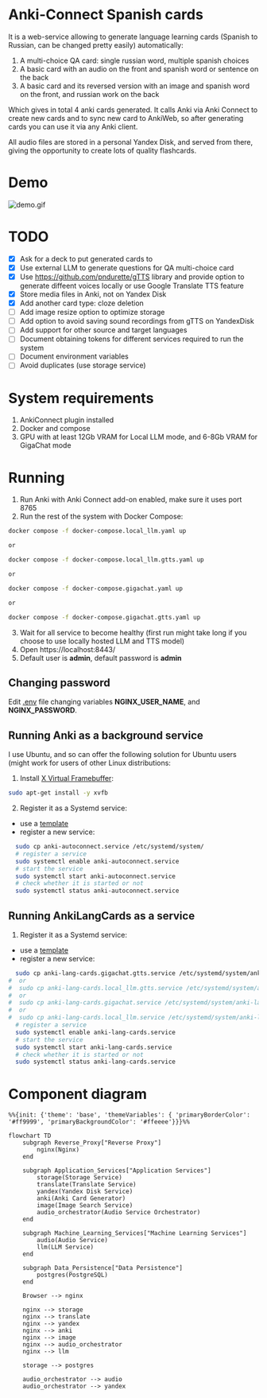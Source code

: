 # Anki-Connect Spanish cards

It is a web-service allowing to generate language learning cards (Spanish to Russian, can be changed pretty easily) automatically:
1. A multi-choice QA card: single russian word, multiple spanish choices
2. A basic card with an audio on the front and spanish word or sentence on the back
3. A basic card and its reversed version with an image and spanish word on the front, and russian work on the back

Which gives in total 4 anki cards generated.
It calls Anki via Anki Connect to create new cards and to sync new card to AnkiWeb,
so after generating cards you can use it via any Anki client.

All audio files are stored in a personal Yandex Disk, and served from there, giving the opportunity to create lots of quality flashcards.

# Demo
![demo.gif](demo.gif)

# TODO

- [x] Ask for a deck to put generated cards to
- [x] Use external LLM to generate questions for QA multi-choice card
- [x] Use https://github.com/pndurette/gTTS library and provide option to generate diffeent voices locally or use Google Translate TTS feature
- [x] Store media files in Anki, not on Yandex Disk
- [x] Add another card type: cloze deletion
- [ ] Add image resize option to optimize storage
- [ ] Add option to avoid saving sound recordings from gTTS on YandexDisk
- [ ] Add support for other source and target languages
- [ ] Document obtaining tokens for different services required to run the system
- [ ] Document environment variables
- [ ] Avoid duplicates (use storage service)

# System requirements

1. AnkiConnect plugin installed
2. Docker and compose
3. GPU with at least 12Gb VRAM for Local LLM mode, and 6-8Gb VRAM for GigaChat mode

# Running

1. Run Anki with Anki Connect add-on enabled, make sure it uses port 8765
2. Run the rest of the system with Docker Compose:
```bash 
docker compose -f docker-compose.local_llm.yaml up

or

docker compose -f docker-compose.local_llm.gtts.yaml up

or

docker compose -f docker-compose.gigachat.yaml up

or

docker compose -f docker-compose.gigachat.gtts.yaml up
```
3. Wait for all service to become healthy (first run might take long if you choose to use locally hosted LLM and TTS model)
4. Open https://localhost:8443/
5. Default user is **admin**, default password is **admin**

## Changing password

Edit [.env](./.env) file changing variables **NGINX_USER_NAME**, and **NGINX_PASSWORD**.

## Running Anki as a background service

I use Ubuntu, and so can offer the following solution for Ubuntu users (might work for users of other Linux distributions:

1. Install [X Virtual Framebuffer](https://en.wikipedia.org/wiki/Xvfb):
```bash
sudo apt-get install -y xvfb
```
2. Register it as a Systemd service:
- use a [template](./anki-autoconnect.service)
- register a new service: 
```bash
  sudo cp anki-autoconnect.service /etc/systemd/system/
  # register a service
  sudo systemctl enable anki-autoconnect.service
  # start the service
  sudo systemctl start anki-autoconnect.service
  # check whether it is started or not
  sudo systemctl status anki-autoconnect.service
```

## Running AnkiLangCards as a service

1. Register it as a Systemd service:
- use a [template](./anki-lang-cards.service)
- register a new service: 
```bash
  sudo cp anki-lang-cards.gigachat.gtts.service /etc/systemd/system/anki-lang-cards.service
#  or
#  sudo cp anki-lang-cards.local_llm.gtts.service /etc/systemd/system/anki-lang-cards.service
#  or
#  sudo cp anki-lang-cards.gigachat.service /etc/systemd/system/anki-lang-cards.service
#  or
#  sudo cp anki-lang-cards.local_llm.service /etc/systemd/system/anki-lang-cards.service
  # register a service
  sudo systemctl enable anki-lang-cards.service
  # start the service
  sudo systemctl start anki-lang-cards.service
  # check whether it is started or not
  sudo systemctl status anki-lang-cards.service
```

# Component diagram

```mermaid
%%{init: {'theme': 'base', 'themeVariables': { 'primaryBorderColor': '#ff9999', 'primaryBackgroundColor': '#ffeeee'}}}%%

flowchart TD
    subgraph Reverse_Proxy["Reverse Proxy"]
        nginx(Nginx)
    end

    subgraph Application_Services["Application Services"]
        storage(Storage Service)
        translate(Translate Service)
        yandex(Yandex Disk Service)
        anki(Anki Card Generator)
        image(Image Search Service)
        audio_orchestrator(Audio Service Orchestrator)
    end

    subgraph Machine_Learning_Services["Machine Learning Services"]
        audio(Audio Service)
        llm(LLM Service)
    end

    subgraph Data_Persistence["Data Persistence"]
        postgres(PostgreSQL)
    end

    Browser --> nginx

    nginx --> storage
    nginx --> translate
    nginx --> yandex
    nginx --> anki
    nginx --> image
    nginx --> audio_orchestrator
    nginx --> llm

    storage --> postgres

    audio_orchestrator --> audio
    audio_orchestrator --> yandex
```
